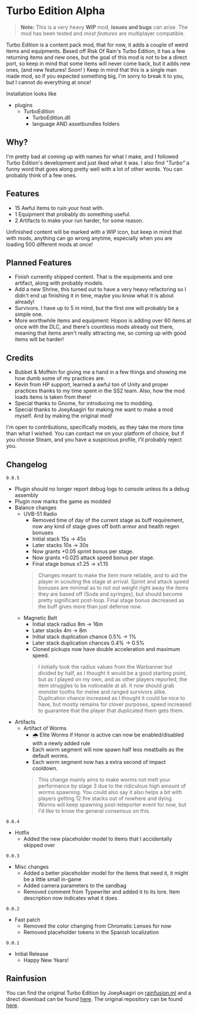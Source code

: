 # Turbo Edition Alpha
> **Note:** This is a very heavy **WIP** mod, **issues and bugs** can arise.
> The mod has been tested and *most features* are multiplayer compatible.

Turbo Edition is a content pack mod, that for now, it adds a couple of weird items and equipments.
Based off Risk Of Rain's Turbo Edition, it has a few returning items and new ones, but the goal of this mod is not to be a direct port, so keep in mind that some items will never come back, but it adds new ones, (and new features! *Soon!* )
Keep in mind that this is a single man made mod, so if you expected something big, I'm sorry to break it to you, but I cannot do everything at once!

Installation looks like
- plugins
	- TurboEdition
		- TurboEdition.dll
		- language AND assetbundles folders
## Why?
I'm pretty bad at coming up with names for what I make, and I followed Turbo Edition's development and just liked what it was.
I also find *"Turbo"* a funny word that goes along pretty well with a lot of other words. You can probably think of a few ones.

## Features
- 15 Awful items to ruin your host with.
- 1 Equipment that probably do something useful.
- 2 Artifacts to make your run harder, for some reason.

Unfinished content will be marked with a WIP icon, but keep in mind that with mods, anything can go wrong anytime, especially when you are loading 500 different mods at once!

## Planned Features

- Finish currently shipped content. That is the equipments and one artifact, along with probably models.
- Add a new Shrine, this turned out to have a very heavy refactoring so I didn't end up finishing it in time, maybe you know what it is about already!
- Survivors. I have up to 5 in mind, but the first one will probably be a simple one.
- More worthwhile items and equipment: Hopoo is adding over 60 items at once with the DLC, and there's countless mods already out there, meaning that items aren't really attracting me, so coming up with good items will be harder!

## Credits
- Bubbet & Moffein for giving me a hand in a few things and showing me how dumb some of my practices are.
- Kevin from HP support, learned a awful ton of Unity and proper practices thanks to my time spent in the SS2 team. Also, how the mod loads items is taken from there!
- Special thanks to Gnome, for introducing me to modding.
- Special thanks to JoeyAsagiri for making me want to make a mod myself. And by making the original mod!

I'm open to contributions, specifically models, as they take me more time than what I wished. You can contact me on your platform of choice, but if you choose Steam, and you have a suspicious profile, I'll probably reject you.

## Changelog
`0.0.5`
- Plugin should no longer report debug logs to console unless its a debug assembly
- Plugin now marks the game as modded
- Balance changes
	- UVB-51 Radio
		- Removed time of day of the current stage as buff requirement, now any kind of stage gives off both armor and health regen bonuses
		- Initial stack 15s -> 45s
		- Later stacks 10s -> 30s
		- Now grants +0.05 sprint bonus per stage.
		- Now grants +0.025 attack speed bonus per stage.
		- Final stage bonus x1.25 -> x1.15
		> Changes meant to make the item more reliable, and to aid the player in scouting the stage at arrival.
		> Sprint and attack speed bonuses are minimal as to not out weight right away the items they are based off (Soda and syringes), but should become pretty significant post-loop. Final stage bonus decreased as the buff gives more than just defense now.
	- Magnetic Belt
		- Initial stack radius 8m -> 16m
		- Later stacks 4m -> 8m
		- Initial stack duplication chance 0.5% -> 1%
		- Later stack duplication chances 0.4% -> 0.5%
		- Cloned pickups now have double acceleration and maximum speed.
		> I initially took the radius values from the Warbanner but divided by half, as I thought it would be a good starting point, but as I played on my own, and as other players reported, the item struggles to be noticeable at all. 
		> It now should grab monster tooths for melee and ranged survivors alike. Duplication chance increased as I thought it could be nice to have, but mostly remains for clover purposes, speed increased to guarantee that the player that duplicated them gets them.
- Artifacts
	- Artifact of Worms
		- 🌧 Elite Worms if Honor is active can now be enabled/disabled with a newly added rule
		- Each worm segment will now spawn half less meatballs as the default worms.
		- Each worm segment now has a extra second of impact cooldown.
		> This change mainly aims to make worms not melt your performance by stage 3 due to the ridiculous high amount of worms spawning. You could also say it also helps a bit with players getting 12 fire stacks out of nowhere and dying.
		> Worms will keep spawning post-teleporter event for now, but I'd like to know the general consensus on this.

`0.0.4`
- Hotfix
	- Added the new placeholder model to items that I accidentally skipped over
	
`0.0.3`
- Misc changes
	- Added a better placeholder model for the items that need it, it might be a little small in-game
	- Added camera parameters to the sandbag
	- Removed comment from Typewriter and added it to its lore. Item description now indicates what it does.

`0.0.2`
- Fast patch
	- Removed the color changing from Chromatic Lenses for now
	- Removed placeholder tokens in the Spanish localization

`0.0.1`
- Initial Release
	- Happy New Years!

## Rainfusion
You can find the original Turbo Edition by JoeyAsagiri on [rainfusion.ml](https://rainfusion.ml/) and a direct download can be found [here](https://cdn.rainfusion.ml/download-mod/18f68f57-bcfd-4979-873c-6df90c33e353/turbo_edition_0.3.1.zip). The original repository can be found [here](https://github.com/JoeySmulders/RoR-Turbo-Edition).
